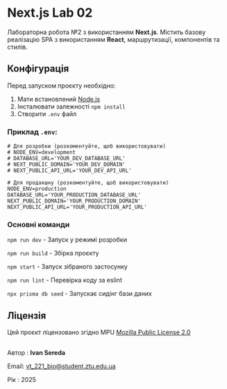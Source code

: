 # Next.js Lab 02

Лабораторна робота №2 з використанням **Next.js**. Містить базову реалізацію SPA з використанням **React**, маршрутизації, компонентів та стилів. 

## Конфігурація

Перед запуском проєкту необхідно:

1. Мати встановлений [Node.js](https://nodejs.org/)
2. Інсталювати залежності ```npm install```
3. Створити `.env` файл


### Приклад `.env`:

```
# Для розробки (розкоментуйте, щоб використовувати)
# NODE_ENV=development
# DATABASE_URL='YOUR_DEV_DATABASE_URL'
# NEXT_PUBLIC_DOMAIN='YOUR_DEV_DOMAIN'
# NEXT_PUBLIC_API_URL='YOUR_DEV_API_URL'

# Для продакшну (розкоментуйте, щоб використовувати)
NODE_ENV=production
DATABASE_URL='YOUR_PRODUCTION_DATABASE_URL'
NEXT_PUBLIC_DOMAIN='YOUR_PRODUCTION_DOMAIN'
NEXT_PUBLIC_API_URL='YOUR_PRODUCTION_API_URL'
```

### Основні команди

```npm run dev``` -	Запуск у режимі розробки

```npm run build``` -	Збірка проєкту

```npm start``` - Запуск зібраного застосунку

```npm run lint``` - Перевірка коду за eslint

```npx prisma db seed``` - Запускає сидінг бази даних

## Ліцензія
Цей проєкт ліцензовано згідно MPU [Mozilla Public License 2.0](./LICENSE)
##
Автор : **Ivan Sereda**

Email: [vt_221_bio@student.ztu.edu.ua]()

Рік : 2025